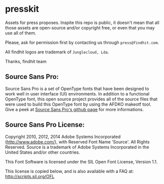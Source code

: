 presskit
========

Assets for press proposes. Inspite this repo is public, it doesn't mean that all those assets are open-source and/or copyright free, or even that you may use all of them.

Please, ask for permission first by contacting us through `press@findhit.com`.

All findhit logos are trademark of `Junglecloud, Lda`.

Thanks,
findhit team

## Source Sans Pro:
Source Sans Pro is a set of OpenType fonts that have been designed to work well in user interface (UI) environments. In addition to a functional OpenType font, this open source project provides all of the source files that were used to build this OpenType font by using the AFDKO makeotf tool.
Give a peek at [Source Sans Pro's github page](https://github.com/adobe-fonts/source-sans-pro.git) for more informations.

## Source Sans Pro License:
Copyright 2010, 2012, 2014 Adobe Systems Incorporated (http://www.adobe.com/), with Reserved Font Name 'Source'. All Rights Reserved. Source is a trademark of Adobe Systems Incorporated in the United States and/or other countries.

This Font Software is licensed under the SIL Open Font License, Version 1.1.

This license is copied below, and is also available with a FAQ at: http://scripts.sil.org/OFL

